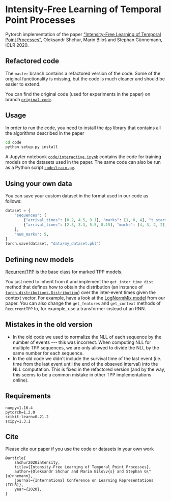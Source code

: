 # Intensity-Free Learning of Temporal Point Processes

Pytorch implementation of the paper ["Intensity-Free Learning of Temporal Point Processes"](https://openreview.net/forum?id=HygOjhEYDH), Oleksandr Shchur, Marin Biloš and Stephan Günnemann, ICLR 2020.

## Refactored code

The `master` branch contains a refactored version of the code. Some of the original functionality is missing, but the code is much cleaner and should be easier to extend.

You can find the original code (used for experiments in the paper) on branch [`original-code`](https://github.com/shchur/ifl-tpp/tree/original-code).

## Usage
In order to run the code, you need to install the `dpp` library that contains all the algorithms described in the paper
```bash
cd code
python setup.py install
```

A Jupyter notebook [`code/interactive.ipynb`](https://github.com/shchur/ifl-tpp/blob/refactor/code/interactive.ipynb) contains the code for training models on the datasets used in the paper.
The same code can also be run as a Python script [`code/train.py`](https://github.com/shchur/ifl-tpp/blob/refactor/code/train.py).

## Using your own data
You can save your custom dataset in the format used in our code as follows:

```python
dataset = {
    "sequences": [
        {"arrival_times": [0.2, 4.5, 9.1], "marks": [1, 0, 4], "t_start": 0.0, "t_end": 10.0},
        {"arrival_times": [2.3, 3.3, 5.5, 8.15], "marks": [4, 3, 2, 2], "t_start": 0.0, "t_end": 10.0},
    ],
    "num_marks": 5,
}
torch.save(dataset, "data/my_dataset.pkl")
```

## Defining new models
[RecurrentTPP](https://github.com/shchur/ifl-tpp/blob/refactor/code/dpp/models/recurrent_tpp.py) is the base class for marked TPP models.

You just need to inherit from it and implement the `get_inter_time_dist` method that defines how to obtain the distribution (an instance of [`torch.distributions.Distribution`](https://github.com/pytorch/pytorch/blob/master/torch/distributions/distribution.py)) over the inter-event times given the context vector. For example, have a look at the [LogNormMix model](https://github.com/shchur/ifl-tpp/blob/refactor/code/dpp/models/log_norm_mix.py) from our paper.
You can also change the `get_features` and `get_context` methods of `RecurrentTPP` to, for example, use a transformer instead of an RNN.


## Mistakes in the old version
- In the old code we used to normalize the NLL of each sequence by the number of events --- this was incorrect. When computing NLL for multiple TPP sequences, we are only allowed to divide the NLL by the same number for each sequence.
- In the old code we didn't include the survival time of the last event (i.e. time from the last event until the end of the obseved interval) into the NLL computation. This is fixed in the refactored version (and by the way, this seems to be a common mistake in other TPP implementations online).


## Requirements
```
numpy=1.16.4
pytorch=1.2.0
scikit-learn=0.21.2
scipy=1.3.1
```


## Cite
Please cite our paper if you use the code or datasets in your own work
```
@article{
    shchur2020intensity,
    title={Intensity-Free Learning of Temporal Point Processes},
    author={Oleksandr Shchur and Marin Bilo\v{s} and Stephan G\"{u}nnemann},
    journal={International Conference on Learning Representations (ICLR)},
    year={2020},
}
```
